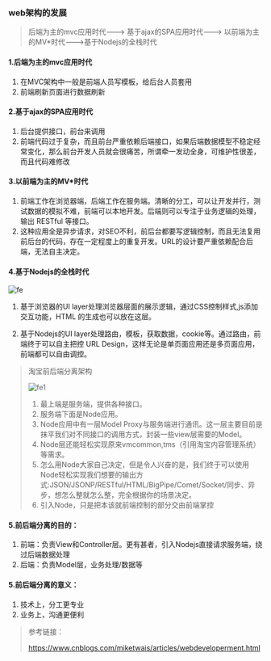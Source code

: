 ### web架构的发展

> 后端为主的mvc应用时代---> 基于ajax的SPA应用时代---> 以前端为主的MV*时代--->基于Nodejs的全栈时代

#### 1.后端为主的mvc应用时代

1. 在MVC架构中一般是前端人员写模板，给后台人员套用
2. 前端刷新页面进行数据刷新

#### 2.基于ajax的SPA应用时代

1. 后台提供接口，前台来调用
2. 前端代码过于复杂，而且前台严重依赖后端接口，如果后端数据模型不稳定经常变化，那么前台开发人员就会很痛苦，所谓牵一发动全身，可维护性很差，而且代码难修改

#### 3.以前端为主的MV*时代

1. 前端工作在浏览器端，后端工作在服务端。清晰的分工，可以让开发并行，测试数据的模拟不难，前端可以本地开发。后端则可以专注于业务逻辑的处理，输出 RESTful 等接口。
2. 这种应用全是异步请求，对SEO不利，前后台都要写逻辑控制，而且无法复用前后台的代码，存在一定程度上的重复开发。URL的设计要严重依赖配合后端，无法自主决定。

#### 4.基于Nodejs的全栈时代

![fe](../../../bbNote/image/fe.jpg)

1. 基于浏览器的UI layer处理浏览器层面的展示逻辑，通过CSS控制样式,js添加交互功能，HTML 的生成也可以放在这层。

2. 基于Nodejs的UI layer处理路由，模板，获取数据，cookie等。通过路由，前端终于可以自主把控 URL Design，这样无论是单页面应用还是多页面应用，前端都可以自由调控。

> 淘宝前后端分离架构
>
> ![fe1](../../../bbNote/image/fe1.jpg)
>
> 1. 最上端是服务端，提供各种接口。
> 2. 服务端下面是Node应用。
> 3. Node应用中有一层Model Proxy与服务端进行通讯。这一层主要目前是抹平我们对不同接口的调用方式，封装一些view层需要的Model。
> 4. Node层还能轻松实现原来vmcommon,tms（引用淘宝内容管理系统）等需求。
> 5. 怎么用Node大家自己决定，但是令人兴奋的是，我们终于可以使用Node轻松实现我们想要的输出方式:JSON/JSONP/RESTful/HTML/BigPipe/Comet/Socket/同步、异步，想怎么整就怎么整，完全根据你的场景决定。
> 6. 引入Node，只是把本该就前端控制的部分交由前端掌控

#### 5.前后端分离的目的：

1. 前端：负责View和Controller层。更有甚者，引入Nodejs直接请求服务端，绕过后端数据处理
2.  后端：负责Model层，业务处理/数据等

#### 5.前后端分离的意义：

1.  技术上，分工更专业
2. 业务上，沟通更便利



> 参考链接：
>
> https://www.cnblogs.com/miketwais/articles/webdeveloperment.html